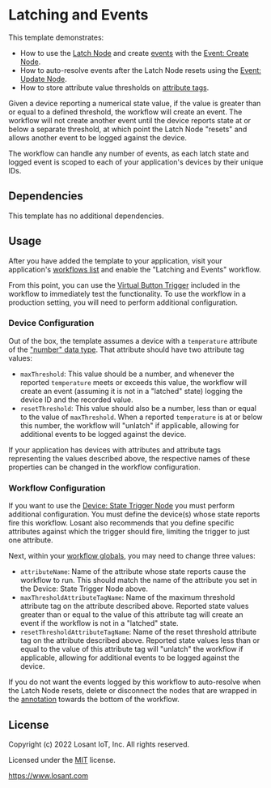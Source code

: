 # Latching and Events

This template demonstrates:

- How to use the [Latch Node](https://docs.losant.com/workflows/logic/latch/) and create [events](https://docs.losant.com/applications/events/) with the [Event: Create Node](https://docs.losant.com/workflows/data/event-create/).
- How to auto-resolve events after the Latch Node resets using the [Event: Update Node](https://docs.losant.com/workflows/data/event-update/).
- How to store attribute value thresholds on [attribute tags](https://docs.losant.com/devices/attributes/#including-optional-fields).

Given a device reporting a numerical state value, if the value is greater than or equal to a defined threshold, the workflow will create an event. The workflow will not create another event until the device reports state at or below a separate threshold, at which point the Latch Node "resets" and allows another event to be logged against the device.

The workflow can handle any number of events, as each latch state and logged event is scoped to each of your application's devices by their unique IDs.

## Dependencies

This template has no additional dependencies.

## Usage

After you have added the template to your application, visit your application's [workflows list](/applications/recent/workflows) and enable the "Latching and Events" workflow.

From this point, you can use the [Virtual Button Trigger](https://docs.losant.com/workflows/triggers/virtual-button/) included in the workflow to immediately test the functionality. To use the workflow in a production setting, you will need to perform additional configuration.

### Device Configuration

Out of the box, the template assumes a device with a `temperature` attribute of the ["number" data type](https://docs.losant.com/devices/attributes/#numbers). That attribute should have two attribute tag values:

- `maxThreshold`: This value should be a number, and whenever the reported `temperature` meets or exceeds this value, the workflow will create an event (assuming it is not in a "latched" state) logging the device ID and the recorded value.
- `resetThreshold`: This value should also be a number, less than or equal to the value of `maxThreshold`. When a reported `temperature` is at or below this number, the workflow will "unlatch" if applicable, allowing for additional events to be logged against the device.

If your application has devices with attributes and attribute tags representing the values described above, the respective names of these properties can be changed in the workflow configuration.

### Workflow Configuration

If you want to use the [Device: State Trigger Node](https://docs.losant.com/workflows/triggers/device/) you must perform additional configuration. You must define the device(s) whose state reports fire this workflow. Losant also recommends that you define specific attributes against which the trigger should fire, limiting the trigger to just one attribute.

Next, within your [workflow globals](https://docs.losant.com/workflows/overview/#workflow-globals), you may need to change three values:

- `attributeName`: Name of the attribute whose state reports cause the workflow to run. This should match the name of the attribute you set in the Device: State Trigger Node above.
- `maxThresholdAttributeTagName`: Name of the maximum threshold attribute tag on the attribute described above. Reported state values greater than or equal to the value of this attribute tag will create an event if the workflow is not in a "latched" state.
- `resetThresholdAttributeTagName`: Name of the reset threshold attribute tag on the attribute described above. Reported state values less than or equal to the value of this attribute tag will "unlatch" the workflow if applicable, allowing for additional events to be logged against the device. 

If you do not want the events logged by this workflow to auto-resolve when the Latch Node resets, delete or disconnect the nodes that are wrapped in the [annotation](https://docs.losant.com/workflows/annotations/note/) towards the bottom of the workflow.

## License

Copyright (c) 2022 Losant IoT, Inc. All rights reserved.

Licensed under the [MIT](https://github.com/Losant/losant-templates/blob/master/LICENSE.txt) license.

https://www.losant.com